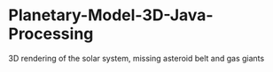 # Planetary-Model-3D-Java-Processing
3D rendering of the solar system, missing asteroid belt and gas giants
